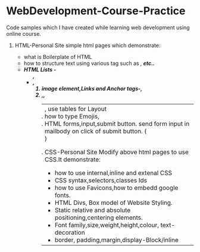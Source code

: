 # WebDevelopment-Course-Practice
Code samples which I have created while learning web development using online course.

1) HTML-Personal Site
   simple html pages which demonstrate:
   - what is Boilerplate of HTML
   - how to structure text using various tag such as <em>,<strong> etc..  
   - HTML Lists - <ul>,<li>,<ol>
   - image element,Links and Anchor tags-<img>,<a>
   - <table>,<tr>,<td>, use tables for Layout
   - how to type Emojis,
   - HTML forms,input,submit button. send form input in mailbody on click of submit button.
     (<form action="mailto:email_id">)

2) CSS-Personal Site
   Modify above html pages to use CSS.It demonstrate:
   - how to use internal,inline and extenal CSS
   - CSS syntax,selectors,classes Ids
   - how to use Favicons,how to embedd google fonts.
   - HTML Divs, Box model of Website Styling.
   - Static relative and absolute positioning,centering elements.
   - Font family,size,weight,height,colour, text-decoration
   - border, padding,margin,display-Block/inline

